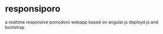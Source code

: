 responsiporo
============

a realtime responsive pomodoro webapp based on angular.js deployd.js and bootstrap
